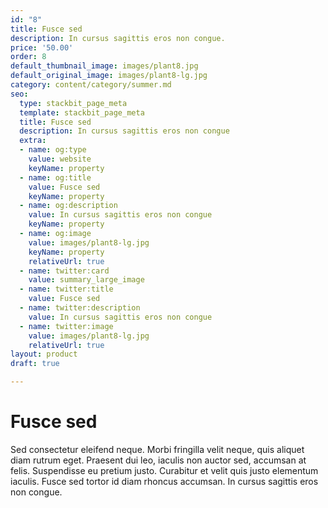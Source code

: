 ```yaml
---
id: "8"
title: Fusce sed
description: In cursus sagittis eros non congue.
price: '50.00'
order: 8
default_thumbnail_image: images/plant8.jpg
default_original_image: images/plant8-lg.jpg
category: content/category/summer.md
seo:
  type: stackbit_page_meta
  template: stackbit_page_meta
  title: Fusce sed
  description: In cursus sagittis eros non congue
  extra:
  - name: og:type
    value: website
    keyName: property
  - name: og:title
    value: Fusce sed
    keyName: property
  - name: og:description
    value: In cursus sagittis eros non congue
    keyName: property
  - name: og:image
    value: images/plant8-lg.jpg
    keyName: property
    relativeUrl: true
  - name: twitter:card
    value: summary_large_image
  - name: twitter:title
    value: Fusce sed
  - name: twitter:description
    value: In cursus sagittis eros non congue
  - name: twitter:image
    value: images/plant8-lg.jpg
    relativeUrl: true
layout: product
draft: true

---
```

# Fusce sed

Sed consectetur eleifend neque. Morbi fringilla velit neque, quis aliquet diam rutrum eget. Praesent dui leo, iaculis non auctor sed, accumsan at felis. Suspendisse eu pretium justo. Curabitur et velit quis justo elementum iaculis. Fusce sed tortor id diam rhoncus accumsan. In cursus sagittis eros non congue.